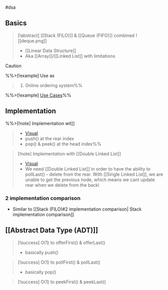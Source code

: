 #dsa 
## Basics
>[!abstract] [[Stack (FILO)]] & [[Queue (FIFO)]] combined
>![[deque.png]]
>- [[Linear Data Structure]]
>- Aka [[Array]]/[[Linked List]] with limitations


>[!caution] 


%%>[!example] Use as
>1. Online ordering system%%

%%>[!example] [Use Cases](https://github.com/youngyangyang04/leetcode-master#栈与队列)%%


## Implementation

%%>[!note] Implementation wit[](Circular%20Array.md)]]
>
>- [Visual](https://www.hello-algo.com/chapter_stack_and_queue/queue/#2)
>- push() at the rear index
>- pop() & peek() at the head index%%

>[!note] Implementation with [[Double Linked List]]
>- [Visual](https://www.hello-algo.com/chapter_stack_and_queue/deque/#1)
>- We need [[Double Linked List]] in order to have the ability to pollLast() - delete from the rear. With [[Single Linked List]], we are unable to get the previous node, which means we cant update rear when we delete from the backl

### 2 implementation comparison
- Similar to [[Stack (FILO)#2 implementation comparison| Stack implementation comparison]]


## [[Abstract Data Type (ADT)]]
>[!success] O(1) to offerFirst() & offerLast()
>- basically push()

>[!success] O(1) to pollFirst() & pollLast()
>- basically pop()

>[!success] O(1) to peekFirst() & peekLast()

